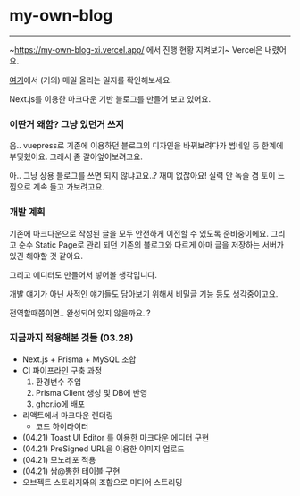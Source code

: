 # my-own-blog
-----

~https://my-own-blog-xi.vercel.app/ 에서 진행 현황 지켜보기~
Vercel은 내렸어요.

<a href="https://kimwash.notion.site/6b4507b23af9429599efc183f1269879?v=7df2add84384488c8f002dc1352d3caf&pvs=4">여기</a>에서 (거의) 매일 올리는 일지를 확인해보세요.

Next.js를 이용한 마크다운 기반 블로그를 만들어 보고 있어요.

### 이딴거 왜함? 그냥 있던거 쓰지
음.. vuepress로 기존에 이용하던 블로그의 디자인을 바꿔보려다가 썸네일 등 한계에 부딪혔어요. 그래서 좀 갈아엎어보려고요.

아.. 그냥 상용 블로그를 쓰면 되지 않냐고요..? 재미 없잖아요! 실력 안 녹슬 겸 토이 느낌으로 계속 들고 가보려고요.

### 개발 계획
기존에 마크다운으로 작성된 글을 모두 안전하게 이전할 수 있도록 준비중이에요. 그리고 순수 Static Page로 관리 되던 기존의 블로그와 다르게 아마 글을 저장하는 서버가 있긴 해야할 것 같아요.

그리고 에디터도 만들어서 넣어볼 생각입니다.

개발 얘기가 아닌 사적인 얘기들도 담아보기 위해서 비밀글 기능 등도 생각중이고요.

전역할때쯤이면.. 완성되어 있지 않을까요..?

### 지금까지 적용해본 것들 (03.28)
- Next.js + Prisma + MySQL 조합
- CI 파이프라인 구축
  과정
  1. 환경변수 주입
  2. Prisma Client 생성 및 DB에 반영
  3. ghcr.io에 배포
- 리액트에서 마크다운 렌더링
  - 코드 하이라이터
- (04.21) Toast UI Editor 를 이용한 마크다운 에디터 구현
- (04.21) PreSigned URL을 이용한 이미지 업로드
- (04.21) 모노레포 적용
- (04.21) 쌈@뽕한 테이블 구현
- 오브젝트 스토리지와의 조합으로 미디어 스트리밍
